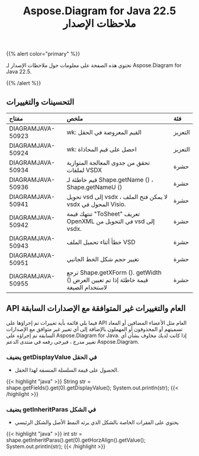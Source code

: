 ﻿---
title: Aspose.Diagram for Java 22.5 ملاحظات الإصدار
type: docs
weight: 23
url: /ar/java/aspose-diagram-for-java-22-5-release-notes/
---
{{% alert color="primary" %}}

تحتوي هذه الصفحة على معلومات حول ملاحظات الإصدار لـ Aspose.Diagram for Java 22.5.

{{% /alert %}}
## **التحسينات والتغييرات**  ##

|**مفتاح**|**ملخص**|**فئة**|
|:- |:- |:- |
|DIAGRAMJAVA-50923|wk: القيم المعروضة في الحقل|التعزيز|
|DIAGRAMJAVA-50924|wk: احصل على قيم المحاذاة|التعزيز|
|DIAGRAMJAVA-50934|تحقق من جدوى المعالجة المتوازية لملفات VSDX|حشرة|
|DIAGRAMJAVA-50936|قيم خاطئة لـ Shape.getName () ، Shape.getNameU ()|حشرة|
|DIAGRAMJAVA-50941|تحويل vsd إلى vsdx ، لا يمكن فتح الملف vsdx المحول في Visio.|حشرة|
|DIAGRAMJAVA-50942|تنتهك قيمة "ToSheet" تعريف OpenXML في التحويل من vsd إلى vsdx.|حشرة|
|DIAGRAMJAVA-50943|خطأ أثناء تحميل الملف VSD|حشرة|
|DIAGRAMJAVA-50951|تغيير حجم شكل الخط الجانبي|حشرة|
|DIAGRAMJAVA-50955|ترجع Shape.getXForm (). getWidth () قيمة خاطئة إذا تم تعيين العرض لاستخدام الصيغة|حشرة|

## **API العام والتغييرات غير المتوافقة مع الإصدارات السابقة**
فيما يلي قائمة بأية تغييرات تم إجراؤها على API العام مثل الأعضاء المضافين أو المعاد تسميتهم أو المحذوفون أو المهملون بالإضافة إلى أي تغيير غير متوافق مع الإصدارات السابقة تم إجراؤه على Aspose.Diagram for Java. إذا كانت لديك مخاوف بشأن أي تغيير مدرج ، فيرجى رفعه في منتدى الدعم Aspose.Diagram.

### **يضيف getDisplayValue في الحقل**
- الحصول على قيمة السلسلة المنسقة لهذا الحقل.

{{< highlight "java" >}}
String str = shape.getFields().get(0).getDisplayValue();
System.out.println(str);
{{< /highlight >}}

### **يضيف getInheritParas في الشكل**
- يحتوي على الفقرات الخاصة بالشكل الذي يرثه النمط الأصل والشكل الرئيسي

{{< highlight "java" >}}
int str = shape.getInheritParas().get(0).getHorzAlign().getValue();
System.out.println(str);
{{< /highlight >}}